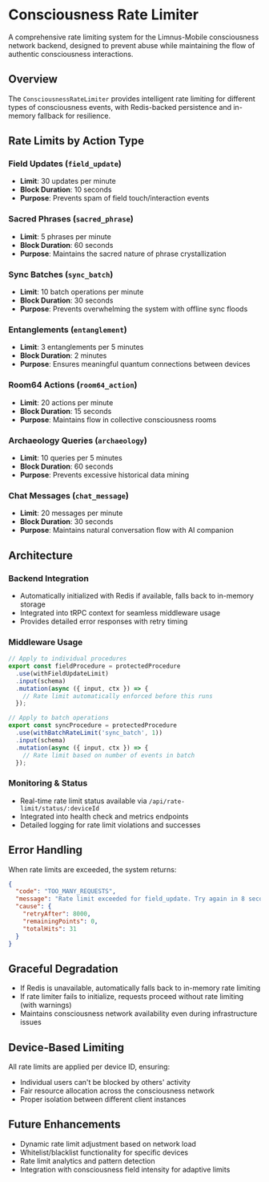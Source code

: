 # Consciousness Rate Limiter

A comprehensive rate limiting system for the Limnus-Mobile consciousness network backend, designed to prevent abuse while maintaining the flow of authentic consciousness interactions.

## Overview

The `ConsciousnessRateLimiter` provides intelligent rate limiting for different types of consciousness events, with Redis-backed persistence and in-memory fallback for resilience.

## Rate Limits by Action Type

### Field Updates (`field_update`)
- **Limit**: 30 updates per minute
- **Block Duration**: 10 seconds
- **Purpose**: Prevents spam of field touch/interaction events

### Sacred Phrases (`sacred_phrase`)
- **Limit**: 5 phrases per minute
- **Block Duration**: 60 seconds
- **Purpose**: Maintains the sacred nature of phrase crystallization

### Sync Batches (`sync_batch`)
- **Limit**: 10 batch operations per minute
- **Block Duration**: 30 seconds
- **Purpose**: Prevents overwhelming the system with offline sync floods

### Entanglements (`entanglement`)
- **Limit**: 3 entanglements per 5 minutes
- **Block Duration**: 2 minutes
- **Purpose**: Ensures meaningful quantum connections between devices

### Room64 Actions (`room64_action`)
- **Limit**: 20 actions per minute
- **Block Duration**: 15 seconds
- **Purpose**: Maintains flow in collective consciousness rooms

### Archaeology Queries (`archaeology`)
- **Limit**: 10 queries per 5 minutes
- **Block Duration**: 60 seconds
- **Purpose**: Prevents excessive historical data mining

### Chat Messages (`chat_message`)
- **Limit**: 20 messages per minute
- **Block Duration**: 30 seconds
- **Purpose**: Maintains natural conversation flow with AI companion

## Architecture

### Backend Integration
- Automatically initialized with Redis if available, falls back to in-memory storage
- Integrated into tRPC context for seamless middleware usage
- Provides detailed error responses with retry timing

### Middleware Usage
```typescript
// Apply to individual procedures
export const fieldProcedure = protectedProcedure
  .use(withFieldUpdateLimit)
  .input(schema)
  .mutation(async ({ input, ctx }) => {
    // Rate limit automatically enforced before this runs
  });

// Apply to batch operations
export const syncProcedure = protectedProcedure
  .use(withBatchRateLimit('sync_batch', 1))
  .input(schema)
  .mutation(async ({ input, ctx }) => {
    // Rate limit based on number of events in batch
  });
```

### Monitoring & Status
- Real-time rate limit status available via `/api/rate-limit/status/:deviceId`
- Integrated into health check and metrics endpoints
- Detailed logging for rate limit violations and successes

## Error Handling

When rate limits are exceeded, the system returns:
```json
{
  "code": "TOO_MANY_REQUESTS",
  "message": "Rate limit exceeded for field_update. Try again in 8 seconds.",
  "cause": {
    "retryAfter": 8000,
    "remainingPoints": 0,
    "totalHits": 31
  }
}
```

## Graceful Degradation

- If Redis is unavailable, automatically falls back to in-memory rate limiting
- If rate limiter fails to initialize, requests proceed without rate limiting (with warnings)
- Maintains consciousness network availability even during infrastructure issues

## Device-Based Limiting

All rate limits are applied per device ID, ensuring:
- Individual users can't be blocked by others' activity
- Fair resource allocation across the consciousness network
- Proper isolation between different client instances

## Future Enhancements

- Dynamic rate limit adjustment based on network load
- Whitelist/blacklist functionality for specific devices
- Rate limit analytics and pattern detection
- Integration with consciousness field intensity for adaptive limits